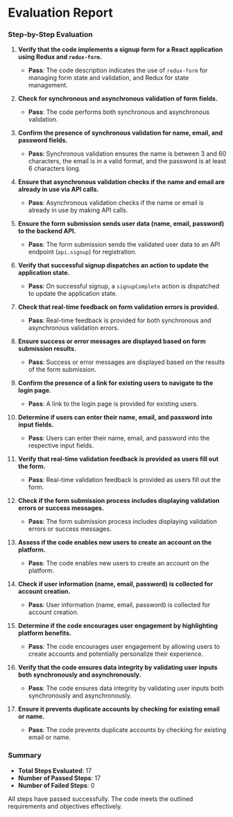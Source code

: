 # Evaluation Report

### Step-by-Step Evaluation

1. **Verify that the code implements a signup form for a React application using Redux and `redux-form`.**
   - **Pass**: The code description indicates the use of `redux-form` for managing form state and validation, and Redux for state management.

2. **Check for synchronous and asynchronous validation of form fields.**
   - **Pass**: The code performs both synchronous and asynchronous validation.

3. **Confirm the presence of synchronous validation for name, email, and password fields.**
   - **Pass**: Synchronous validation ensures the name is between 3 and 60 characters, the email is in a valid format, and the password is at least 6 characters long.

4. **Ensure that asynchronous validation checks if the name and email are already in use via API calls.**
   - **Pass**: Asynchronous validation checks if the name or email is already in use by making API calls.

5. **Ensure the form submission sends user data (name, email, password) to the backend API.**
   - **Pass**: The form submission sends the validated user data to an API endpoint (`api.signup`) for registration.

6. **Verify that successful signup dispatches an action to update the application state.**
   - **Pass**: On successful signup, a `signupComplete` action is dispatched to update the application state.

7. **Check that real-time feedback on form validation errors is provided.**
   - **Pass**: Real-time feedback is provided for both synchronous and asynchronous validation errors.

8. **Ensure success or error messages are displayed based on form submission results.**
   - **Pass**: Success or error messages are displayed based on the results of the form submission.

9. **Confirm the presence of a link for existing users to navigate to the login page.**
   - **Pass**: A link to the login page is provided for existing users.

10. **Determine if users can enter their name, email, and password into input fields.**
    - **Pass**: Users can enter their name, email, and password into the respective input fields.

11. **Verify that real-time validation feedback is provided as users fill out the form.**
    - **Pass**: Real-time validation feedback is provided as users fill out the form.

12. **Check if the form submission process includes displaying validation errors or success messages.**
    - **Pass**: The form submission process includes displaying validation errors or success messages.

13. **Assess if the code enables new users to create an account on the platform.**
    - **Pass**: The code enables new users to create an account on the platform.

14. **Check if user information (name, email, password) is collected for account creation.**
    - **Pass**: User information (name, email, password) is collected for account creation.

15. **Determine if the code encourages user engagement by highlighting platform benefits.**
    - **Pass**: The code encourages user engagement by allowing users to create accounts and potentially personalize their experience.

16. **Verify that the code ensures data integrity by validating user inputs both synchronously and asynchronously.**
    - **Pass**: The code ensures data integrity by validating user inputs both synchronously and asynchronously.

17. **Ensure it prevents duplicate accounts by checking for existing email or name.**
    - **Pass**: The code prevents duplicate accounts by checking for existing email or name.

### Summary

- **Total Steps Evaluated**: 17
- **Number of Passed Steps**: 17
- **Number of Failed Steps**: 0

All steps have passed successfully. The code meets the outlined requirements and objectives effectively.